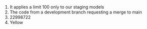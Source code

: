 1. It applies a limit 100 only to our staging models
2. The code from a development branch requesting a merge to main
3. 22998722
4. Yellow